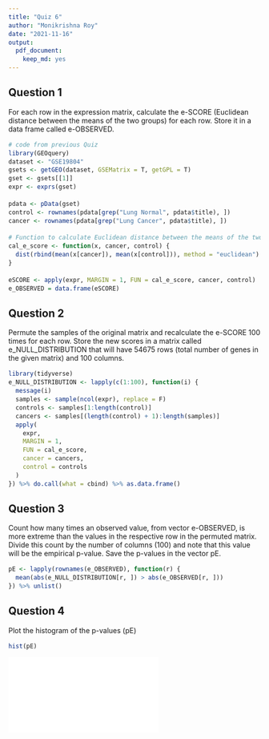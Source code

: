 ```yaml
---
title: "Quiz 6"
author: "Monikrishna Roy"
date: "2021-11-16"
output: 
  pdf_document:
    keep_md: yes
---
```




## Question 1

For each row in the expression matrix, calculate the e-SCORE (Euclidean distance between the means of the two groups) for each row. Store it in a data frame called e-OBSERVED.


```r
# code from previous Quiz
library(GEOquery)
dataset <- "GSE19804"
gsets <- getGEO(dataset, GSEMatrix = T, getGPL = T)
gset <- gsets[[1]]
expr <- exprs(gset)

pdata <- pData(gset)
control <- rownames(pdata[grep("Lung Normal", pdata$title), ])
cancer <- rownames(pdata[grep("Lung Cancer", pdata$title), ])

# Function to calculate Euclidean distance between the means of the two groups
cal_e_score <- function(x, cancer, control) {
  dist(rbind(mean(x[cancer]), mean(x[control])), method = "euclidean")
}

eSCORE <- apply(expr, MARGIN = 1, FUN = cal_e_score, cancer, control)
e_OBSERVED = data.frame(eSCORE)
```

## Question 2

Permute the samples of the original matrix and recalculate the e-SCORE 100 times for each row. Store the new scores in a matrix called e_NULL_DISTRIBUTION that will have 54675 rows (total number of genes in the given matrix) and 100 columns.


```r
library(tidyverse)
e_NULL_DISTRIBUTION <- lapply(c(1:100), function(i) {
  message(i)
  samples <- sample(ncol(expr), replace = F)
  controls <- samples[1:length(control)]
  cancers <- samples[(length(control) + 1):length(samples)]
  apply(
    expr,
    MARGIN = 1,
    FUN = cal_e_score,
    cancer = cancers,
    control = controls
  )
}) %>% do.call(what = cbind) %>% as.data.frame()
```

## Question 3

Count how many times an observed value, from vector e-OBSERVED, is more extreme than the values in the respective row in the permuted matrix. Divide this count by the number of columns (100) and note that this value will be the empirical p-value. Save the p-values in the vector pE.


```r
pE <- lapply(rownames(e_OBSERVED), function(r) {
  mean(abs(e_NULL_DISTRIBUTION[r, ]) > abs(e_OBSERVED[r, ]))
}) %>% unlist()
```

## Question 4

Plot the histogram of the p-values (pE)


```r
hist(pE)
```

![](Quiz-6_files/figure-latex/unnamed-chunk-4-1.pdf)<!-- --> 
